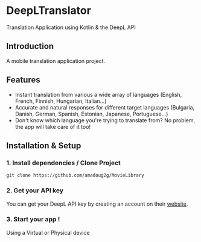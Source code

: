 # DeepLTranslator
Translation Application using Kotlin &amp; the DeepL API

## Introduction
A mobile translation application project.
## Features
* Instant translation from various a wide array of languages (English, French, Finnish, Hungarian, Italian...)
* Accurate and natural responses for different target languages (Bulgaria, Danish, German, Spanish, Estonian, Japanese, Portuguese...)
* Don't know which language you're trying to translate from? No problem, the app will take care of it too!

## Installation & Setup
### 1. Install dependencies / Clone Project
```
git clone https://github.com/amadoug2g/MovieLibrary
```
### 2. Get your API key
You can get your DeepL API key by creating an account on their [website](https://www.deepl.com/pro/change-plan?cta=header-prices/#developer).
### 3. Start your app !
Using a Virtual or Physical device
